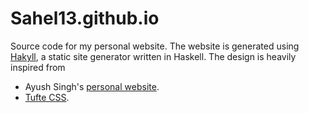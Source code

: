 # Sahel13.github.io

Source code for my personal website. The website is generated using
[Hakyll](https://jaspervdj.be/hakyll/index.html), a static site generator
written in Haskell. The design is heavily inspired from

- Ayush Singh's [personal website](https://github.com/11DE784A/11DE784A.github.io).
- [Tufte CSS](https://edwardtufte.github.io/tufte-css/).
